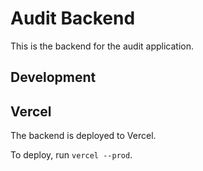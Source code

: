 # Audit Backend

This is the backend for the audit application.

## Development

## Vercel

The backend is deployed to Vercel.

To deploy, run `vercel --prod`.